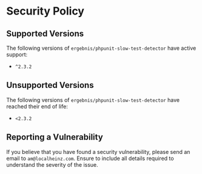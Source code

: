# Security Policy

## Supported Versions

The following versions of `ergebnis/phpunit-slow-test-detector` have active support:

- `^2.3.2`

## Unsupported Versions

The following versions of `ergebnis/phpunit-slow-test-detector` have reached their end of life:

- `<2.3.2`

## Reporting a Vulnerability

If you believe that you have found a security vulnerability, please send an email to `am@localheinz.com`. Ensure to include all details required to understand the severity of the issue.
